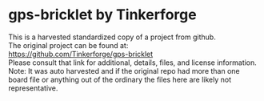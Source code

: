 
# gps-bricklet by Tinkerforge  
This is a harvested standardized copy of a project from github.  
The original project can be found at:  
https://github.com/Tinkerforge/gps-bricklet  
Please consult that link for additional, details, files, and license information.  
Note: It was auto harvested and if the original repo had more than one board file or anything out of the ordinary the files here are likely not representative.  
    